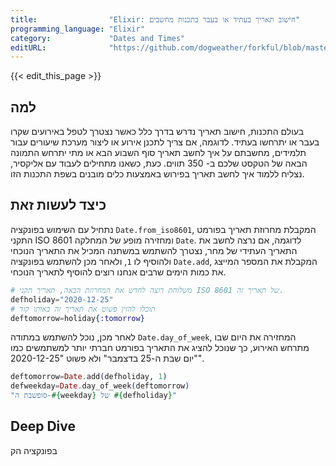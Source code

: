 ```yaml
---
title:                "Elixir: חישוב תאריך בעתיד או בעבר בתכנות מחשבים"
programming_language: "Elixir"
category:             "Dates and Times"
editURL:              "https://github.com/dogweather/forkful/blob/master/content/he/elixir/calculating-a-date-in-the-future-or-past.md"
---
```


{{< edit_this_page >}}

## למה

בעולם התכנות, חישוב תאריך נדרש בדרך כלל כאשר נצטרך לטפל באירועים שקרו בעבר או יתרחשו בעתיד. לדוגמה, אם צריך לתכנן אירוע או ליצור מערכת שיעורים עבור תלמידים, מחשבתם על איך לחשב תאריך סוף השבוע הבא או מתי יתרחש התמונה הבאה של הטקסט שלכם ב- 350 תווים. כעת, כשאנו מתחילים לעבוד עם אליקסיר, נצליח ללמוד איך לחשב תאריך בפירוש באמצעות כלים מובנים בשפת התכנות הזו.

## כיצד לעשות זאת

נתחיל עם השימוש בפונקציה `Date.from_iso8601`, המקבלת מחרוזת תאריך בפורמט התקני ISO 8601 ומחזירה מופע של המחלקה `Date`. לדוגמה, אם נרצה לחשב את התאריך העתידי של מחר, נצטרך להשתמש במשתנה המכיל את התאריך הנוכחי ולהוסיף לו `1`, ולאחר מכן להשתמש בפונקציה `Date.add`, המקבלת את המספר המייצג את כמות הימים שרבים אנחנו רוצים להוסיף לתאריך הנוכחי.

```Elixir
# משלוחת רוצה לחדש את המחרוזת הבאה, תאריך תקני ISO 8601 של תאריך זה. 
defholiday="2020-12-25" 
# תוכלו להזין פשוט את תאריך זה באותו קוד
deftomorrow=holiday{:tomorrow} 
```

לאחר מכן, נוכל להשתמש במתודה `Date.day_of_week`, המחזירה את היום שבו מתרחש האירוע, כך שנוכל להציג את התאריך בפורמט חברתי יותר למשתמשים כמו "יום שבת ה-25 בדצמבר" ולא פשוט "2020-12-25".

```Elixir
deftomorrow=Date.add(defholiday, 1) 
defweekday=Date.day_of_week(deftomorrow) 
"סופשבת ה-#{weekday} של #{defholiday}"
```

## Deep Dive

בפונקציה הק